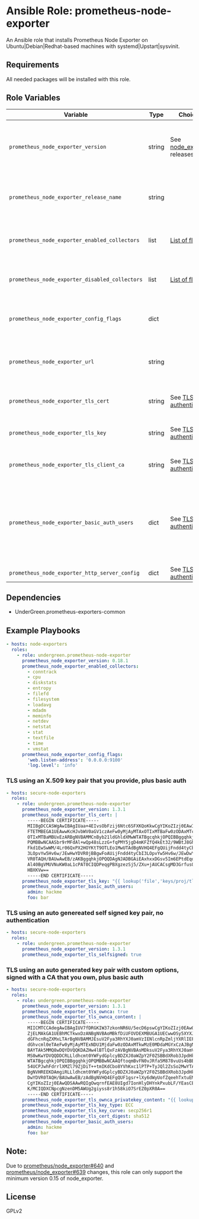 # Ansible Role: prometheus-node-exporter

An Ansible role that installs Prometheus Node Exporter on Ubuntu|Debian|Redhat-based machines with systemd|Upstart|sysvinit.

## Requirements

All needed packages will be installed with this role.

## Role Variables

| Variable  | Type  | Choices |  Default  | Comment  |
|-----------|-------|---------|-----------|----------|
| `prometheus_node_exporter_version` | string | See [node_exporter](https://github.com/prometheus/node_exporter/releases) releases | 0.18.1    | Version of node_exporter that will be installed. Minimal supported version: 0.15    |
| `prometheus_node_exporter_release_name`       | string |  | `node_exporter-{{ prometheus_node_exporter_version }}.linux-amd64`   | Name of the binary that will be downloaded from the [release](https://github.com/prometheus/node_exporter/releases) page |
| `prometheus_node_exporter_enabled_collectors` | list   | [List of flags](https://github.com/prometheus/node_exporter#disabled-by-default) | `[]`| List of [collectors that are disabled by default](https://github.com/prometheus/node_exporter#disabled-by-default) to enable   |
| `prometheus_node_exporter_disabled_collectors` | list   | [List of flags](https://github.com/prometheus/node_exporter#enabled-by-default)| `[]`| List of [collectors that are enabled by default](https://github.com/prometheus/node_exporter#enabled-by-default) to disable  |
| `prometheus_node_exporter_config_flags`  | dict   |   |  | Dict of key, value options to add to the start command line  |
| `prometheus_node_exporter_url`    | string |      | not defined   | Custom URL to download node_exporter if you don't have access to GitHub     |
| `prometheus_node_exporter_tls_cert` | string | See [TLS and authentication](https://prometheus.io/docs/prometheus/latest/configuration/https/) | not defined | PEM formatted X.509 certificate  |
| `prometheus_node_exporter_tls_key` | string |See [TLS and authentication](https://prometheus.io/docs/prometheus/latest/configuration/https/) | not defined | PEM formatted X.509 private key  |
| `prometheus_node_exporter_tls_client_ca` | string |See [TLS and authentication](https://prometheus.io/docs/prometheus/latest/configuration/https/) | not defined | PEM formatted X.509 client CA |
| `prometheus_node_exporter_basic_auth_users` | dict |See [TLS and authentication](https://prometheus.io/docs/prometheus/latest/configuration/https/) | `{}` | Key/value pairs representing usernames and (cleartext) passwords - the role takes care of hashing the passwords.  |
| `prometheus_node_exporter_http_server_config` | dict |See [TLS and authentication](https://prometheus.io/docs/prometheus/latest/configuration/https/) | `{}` | Web server options  |

## Dependencies

- UnderGreen.prometheus-exporters-common

## Example Playbooks

```yaml
- hosts: node-exporters
  roles:
    - role: undergreen.prometheus-node-exporter
      prometheus_node_exporter_version: 0.18.1
      prometheus_node_exporter_enabled_collectors:
        - conntrack
        - cpu
        - diskstats
        - entropy
        - filefd
        - filesystem
        - loadavg
        - mdadm
        - meminfo
        - netdev
        - netstat
        - stat
        - textfile
        - time
        - vmstat
      prometheus_node_exporter_config_flags:
        'web.listen-address': '0.0.0.0:9100'
        'log.level': 'info'
```

### TLS using an X.509 key pair that you provide, plus basic auth
```yaml
- hosts: secure-node-exporters
  roles:
    - role: undergreen.prometheus-node-exporter
      prometheus_node_exporter_version: 1.3.1
      prometheus_node_exporter_tls_cert: |
        -----BEGIN CERTIFICATE-----
        MIIBgDCCASWgAwIBAgIUaa+4EIvsObFzij6Ntc6SFXKQoKkwCgYIKoZIzj0EAwIw
        FTETMBEGA1UEAwwKcHJvbWV0aGV1czAeFw0yMjAyMTAxOTIxMTBaFw0zODAxMTcx
        OTIxMTBaMBUxEzARBgNVBAMMCnByb21ldGhldXMwWTATBgcqhkjOPQIBBggqhkjO
        PQMBBwNCAASbr9rMFdAl+wQp48sLzzG+fqPMY5jgD4mKFZfQ4kEt32/9WBtJ8GhJ
        Fkd1EwSwWM/4Lr06QxPX2HOYKtT9OTLEo1MwUTAdBgNVHQ4EFgQUijFndd4tyCbI
        3LOpvYw5Hv6w/JEwHwYDVR0jBBgwFoAUijFndd4tyCbI3LOpvYw5Hv6w/JEwDwYD
        VR0TAQH/BAUwAwEB/zAKBggqhkjOPQQDAgNJADBGAiEAxhxxDGsv5Im6EPtdEqo4
        Al40BgVMUVNuKW0aL1cPAT0CIQDPeqgPBXgzezSj5/ZXu+jAUCACsgMD3GrfusQj
        HBXKVw==
        -----END CERTIFICATE-----
      prometheus_node_exporter_tls_key: "{{ lookup('file','keys/proj/tls1.key') }}"
      prometheus_node_exporter_basic_auth_users:
        admin: hackme
        foo: bar
```

### TLS using an auto genereated self signed key pair, no authentication
```yaml
- hosts: secure-node-exporters
  roles:
    - role: undergreen.prometheus-node-exporter
      prometheus_node_exporter_version: 1.3.1
      prometheus_node_exporter_tls_selfsigned: true
```


### TLS using an auto generated key pair with custom options, signed with a CA that you own, plus basic auth
```yaml
- hosts: secure-node-exporters
  roles:
    - role: undergreen.prometheus-node-exporter
      prometheus_node_exporter_version: 1.3.1
      prometheus_node_exporter_tls_ownca: true
      prometheus_node_exporter_tls_ownca_content: |
        -----BEGIN CERTIFICATE-----
        MIICMTCCAdegAwIBAgIUV7fDRGKIW37zkonNR6U/5ecD6pswCgYIKoZIzj0EAwQw
        ZjELMAkGA1UEBhMCTkwxDzANBgNVBAoMBkfDiUFOVDEXMBUGA1UECwwOSy5XYXJr
        dGFhcnRqZXMxLTArBgNVBAMMJEsuV2Fya3RhYXJ0amVzIENlcnRpZmljYXRlIEF1
        dGhvcml0eTAeFw0yMjAyMTExNDU1MjdaFw0zODAxMTkwMzE0MDdaMGYxCzAJBgNV
        BAYTAk5MMQ8wDQYDVQQKDAZHw4lBTlQxFzAVBgNVBAsMDksuV2Fya3RhYXJ0amVz
        MS0wKwYDVQQDDCRLLldhcmt0YWFydGplcyBDZXJ0aWZpY2F0ZSBBdXRob3JpdHkw
        WTATBgcqhkjOPQIBBggqhkjOPQMBBwNCAAQftoqmBvFN0vJRfa5M878vuUs4bBBh
        54UCPJwhFdrrlXMZl79ZjDiT++tmIKdCbo8YVhKxc1lPTP+TyJQl2ZsSo2MwYTAv
        BgNVHREEKDAmgiRLLldhcmt0YWFydGplcyBDZXJ0aWZpY2F0ZSBBdXRob3JpdHkw
        DwYDVR0TAQH/BAUwAwEB/zAdBgNVHQ4EFgQUF1gsr+lXy6dWyUofZqeehTxtuEMw
        CgYIKoZIzj0EAwQDSAAwRQIgOwqrnfEAE8UIgd7IonHlyDHYnkPxubLF/YEasCEU
        K/MCIQDXCNpcgNzenDM5AWUg2giyss8r1h58kiO7SrEZ0pXR0A==
        -----END CERTIFICATE-----
      prometheus_node_exporter_tls_ownca_privatekey_content: "{{ lookup('file', '/opt/ca/very/secret.key') }}"
      prometheus_node_exporter_tls_key_type: ECC
      prometheus_node_exporter_tls_key_curve: secp256r1
      prometheus_node_exporter_tls_cert_digest: sha512
      prometheus_node_exporter_basic_auth_users:
        admin: hackme
        foo: bar
```


## Note:

Due to [prometheus/node_exporter#640](https://github.com/prometheus/node_exporter/pull/640) and [prometheus/node_exporter#639](https://github.com/prometheus/node_exporter/pull/639) changes, this role can only support the minimum version 0.15 of node_exporter.

## License

GPLv2
